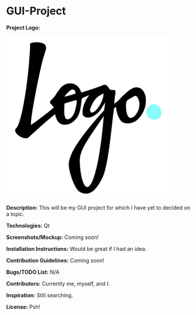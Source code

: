 # GUI-Project

<b>Project Logo:</b>

![Alt text](/img/Logo/Logo.png)

<b>Description:</b>
This will be my GUI project for which I have yet to decided on a topic. 

<b>Technologies:</b>
Qt

<b>Screenshots/Mockup:</b>
Coming soon!

<b>Installation Instructions:</b>
Would be great if I had an idea.

<b>Contribution Guidelines:</b>
Coming soon!

<b>Bugs/TODO List:</b>
N/A

<b>Contributors:</b>
Currently me, myself, and I.

<b>Inspiration:</b>
Still searching.

<b>License:</b>
Psh!
